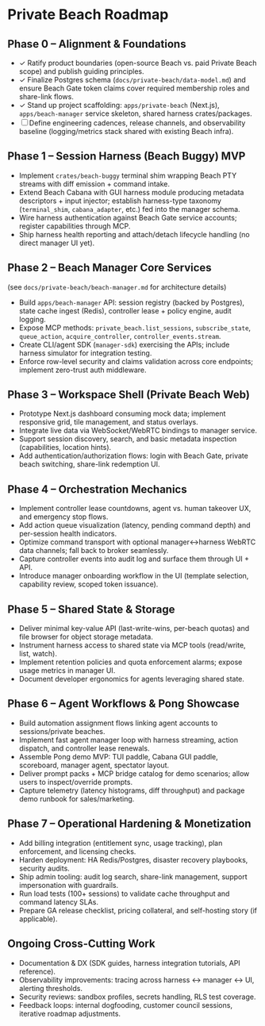# Private Beach Roadmap

## Phase 0 – Alignment & Foundations
- ✓ Ratify product boundaries (open-source Beach vs. paid Private Beach scope) and publish guiding principles.
- ✓ Finalize Postgres schema (`docs/private-beach/data-model.md`) and ensure Beach Gate token claims cover required membership roles and share-link flows.
- ✓ Stand up project scaffolding: `apps/private-beach` (Next.js), `apps/beach-manager` service skeleton, shared harness crates/packages.
- ☐ Define engineering cadences, release channels, and observability baseline (logging/metrics stack shared with existing Beach infra).

## Phase 1 – Session Harness (Beach Buggy) MVP
- Implement `crates/beach-buggy` terminal shim wrapping Beach PTY streams with diff emission + command intake.
- Extend Beach Cabana with GUI harness module producing metadata descriptors + input injector; establish harness-type taxonomy (`terminal_shim`, `cabana_adapter`, etc.) fed into the manager schema.
- Wire harness authentication against Beach Gate service accounts; register capabilities through MCP.
- Ship harness health reporting and attach/detach lifecycle handling (no direct manager UI yet).

## Phase 2 – Beach Manager Core Services
(see `docs/private-beach/beach-manager.md` for architecture details)
- Build `apps/beach-manager` API: session registry (backed by Postgres), state cache ingest (Redis), controller lease + policy engine, audit logging.
- Expose MCP methods: `private_beach.list_sessions`, `subscribe_state`, `queue_action`, `acquire_controller`, `controller_events.stream`.
- Create CLI/agent SDK (`manager-sdk`) exercising the APIs; include harness simulator for integration testing.
- Enforce row-level security and claims validation across core endpoints; implement zero-trust auth middleware.

## Phase 3 – Workspace Shell (Private Beach Web)
- Prototype Next.js dashboard consuming mock data; implement responsive grid, tile management, and status overlays.
- Integrate live data via WebSocket/WebRTC bindings to manager service.
- Support session discovery, search, and basic metadata inspection (capabilities, location hints).
- Add authentication/authorization flows: login with Beach Gate, private beach switching, share-link redemption UI.

## Phase 4 – Orchestration Mechanics
- Implement controller lease countdowns, agent vs. human takeover UX, and emergency stop flows.
- Add action queue visualization (latency, pending command depth) and per-session health indicators.
- Optimize command transport with optional manager↔harness WebRTC data channels; fall back to broker seamlessly.
- Capture controller events into audit log and surface them through UI + API.
- Introduce manager onboarding workflow in the UI (template selection, capability review, scoped token issuance).

## Phase 5 – Shared State & Storage
- Deliver minimal key-value API (last-write-wins, per-beach quotas) and file browser for object storage metadata.
- Instrument harness access to shared state via MCP tools (read/write, list, watch).
- Implement retention policies and quota enforcement alarms; expose usage metrics in manager UI.
- Document developer ergonomics for agents leveraging shared state.

## Phase 6 – Agent Workflows & Pong Showcase
- Build automation assignment flows linking agent accounts to sessions/private beaches.
- Implement fast agent manager loop with harness streaming, action dispatch, and controller lease renewals.
- Assemble Pong demo MVP: TUI paddle, Cabana GUI paddle, scoreboard, manager agent, spectator layout.
- Deliver prompt packs + MCP bridge catalog for demo scenarios; allow users to inspect/override prompts.
- Capture telemetry (latency histograms, diff throughput) and package demo runbook for sales/marketing.

## Phase 7 – Operational Hardening & Monetization
- Add billing integration (entitlement sync, usage tracking), plan enforcement, and licensing checks.
- Harden deployment: HA Redis/Postgres, disaster recovery playbooks, security audits.
- Ship admin tooling: audit log search, share-link management, support impersonation with guardrails.
- Run load tests (100+ sessions) to validate cache throughput and command latency SLAs.
- Prepare GA release checklist, pricing collateral, and self-hosting story (if applicable).

## Ongoing Cross-Cutting Work
- Documentation & DX (SDK guides, harness integration tutorials, API reference).
- Observability improvements: tracing across harness ↔ manager ↔ UI, alerting thresholds.
- Security reviews: sandbox profiles, secrets handling, RLS test coverage.
- Feedback loops: internal dogfooding, customer council sessions, iterative roadmap adjustments.
